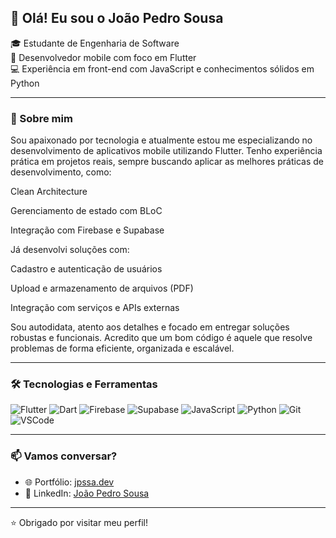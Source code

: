 ## 👋 Olá! Eu sou o João Pedro Sousa

🎓 Estudante de Engenharia de Software  
📱 Desenvolvedor mobile com foco em Flutter  
💻 Experiência em front-end com JavaScript e conhecimentos sólidos em Python  

---

### 🚀 Sobre mim
Sou apaixonado por tecnologia e atualmente estou me especializando no desenvolvimento de aplicativos mobile utilizando Flutter. Tenho experiência prática em projetos reais, sempre buscando aplicar as melhores práticas de desenvolvimento, como:

Clean Architecture

Gerenciamento de estado com BLoC

Integração com Firebase e Supabase

Já desenvolvi soluções com:

Cadastro e autenticação de usuários

Upload e armazenamento de arquivos (PDF)

Integração com serviços e APIs externas

Sou autodidata, atento aos detalhes e focado em entregar soluções robustas e funcionais. Acredito que um bom código é aquele que resolve problemas de forma eficiente, organizada e escalável.

---

### 🛠️ Tecnologias e Ferramentas

![Flutter](https://img.shields.io/badge/-Flutter-02569B?style=flat-square&logo=flutter&logoColor=white)
![Dart](https://img.shields.io/badge/-Dart-0175C2?style=flat-square&logo=dart&logoColor=white)
![Firebase](https://img.shields.io/badge/-Firebase-FFCA28?style=flat-square&logo=firebase&logoColor=black)
![Supabase](https://img.shields.io/badge/-Supabase-3ECF8E?style=flat-square&logo=supabase&logoColor=black)
![JavaScript](https://img.shields.io/badge/-JavaScript-F7DF1E?style=flat-square&logo=javascript&logoColor=black)
![Python](https://img.shields.io/badge/-Python-3776AB?style=flat-square&logo=python&logoColor=white)
![Git](https://img.shields.io/badge/-Git-F05032?style=flat-square&logo=git&logoColor=white)
![VSCode](https://img.shields.io/badge/-VSCode-007ACC?style=flat-square&logo=visual-studio-code&logoColor=white)

---


### 📫 Vamos conversar?

- 🌐 Portfólio: [jpssa.dev](https://jpssa.dev)  
- 💼 LinkedIn: [João Pedro Sousa](https://www.linkedin.com/in/joao-pedro-sousa-de-andrade-848363241/)  

---

⭐ Obrigado por visitar meu perfil!
